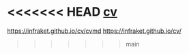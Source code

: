 <<<<<<< HEAD
[cv](https://infraket.github.io/cv/ "cv")
=======
https://infraket.github.io/cv/cvmd
https://infraket.github.io/cv/
>>>>>>> main
